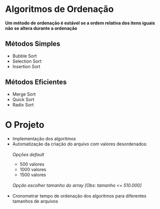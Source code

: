 <h1>Algoritmos de Ordenação</h1>

<b>Um método de ordenação é estável se a ordem relativa dos itens iguais não se altera durante a ordenação</b>

<h2>Métodos Simples</h2>

<ul>
    <li>Bubble Sort</li>
    <li>Selection Sort</li>
    <li>Insertion Sort</li>
</ul>

<h2>Métodos Eficientes</h2>

<ul>
    <li>Merge Sort</li>
    <li>Quick Sort</li>
    <li>Radix Sort</li>
</ul>

<h1>O Projeto</h1>

<ul>
    <li>Implementação dos algoritmos</li>
    <li> Automatização da criação do arquivo com valores desordenados: </li>
    <br><i>Opções default</i></br>
        <ul>
            <li>500 valores</li>
            <li>1000 valores</li>
            <li>1500 valores</li>
        </ul>
        <br><i>Opção escolher tamanho do array [Obs: tamanho <= 510.000]</i></br>
        <br>
    <li>Cronometrar tempo de ordenação dos algoritmos para diferentes tamanhos de arquivos</li>
        
   


